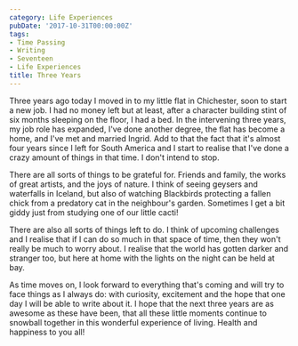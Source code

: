 ```yaml
---
category: Life Experiences
pubDate: '2017-10-31T00:00:00Z'
tags:
- Time Passing
- Writing
- Seventeen
- Life Experiences
title: Three Years
---
```

Three years ago today I moved in to my little flat in Chichester, soon to start a new job. I had no money left but at least, after a character building stint of six months sleeping on the floor, I had a bed. In the intervening three years, my job role has expanded, I've done another degree, the flat has become a home, and I've met and married Ingrid. Add to that the fact that it's almost four years since I left for South America and I start to realise that I've done a crazy amount of things in that time. I don't intend to stop.

There are all sorts of things to be grateful for. Friends and family, the works of great artists, and the joys of nature. I think of seeing geysers and waterfalls in Iceland, but also of watching Blackbirds protecting a fallen chick from a predatory cat in the neighbour's garden. Sometimes I get a bit giddy just from studying one of our little cacti!

There are also all sorts of things left to do. I think of upcoming challenges and I realise that if I can do so much in that space of time, then they won't really be much to worry about. I realise that the world has gotten darker and stranger too, but here at home with the lights on the night can be held at bay. 

As time moves on, I look forward to everything that's coming and will try to face things as I always do: with curiosity, excitement and the hope that one day I will be able to write about it. I hope that the next three years are as awesome as these have been, that all these little moments continue to snowball together in this wonderful experience of living. Health and happiness to you all!